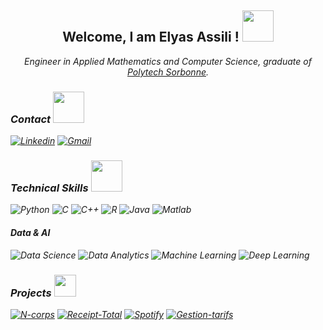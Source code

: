<h2 align="center"> Welcome, I am Elyas Assili ! <img src="https://media.giphy.com/media/UQDSBzfyiBKvgFcSTw/giphy.gif"  width="50"></h2>
<p align="center"><em>Engineer in Applied Mathematics and Computer Science, graduate of <a href="https://www.polytech.sorbonne-universite.fr/">Polytech Sorbonne</a>.

### Contact <img src="https://media1.giphy.com/media/v1.Y2lkPTc5MGI3NjExaHhoMXAzZHg0anJudjl0a3hueGx2OXlhcm16cXN6OXM2NzB6ZDRuMyZlcD12MV9pbnRlcm5hbF9naWZfYnlfaWQmY3Q9Zw/65qzUZckzeWG1wugLW/giphy.gif](https://media.giphy.com/media/2MutyNbf6MjVa0VZcQ/giphy.gif?cid=ecf05e47wf2m1nrjhy39cv6ij8wdh55egt6sd0citq0o3xyl&ep=v1_stickers_search&rid=giphy.gif&ct=s" width="50">
[![Linkedin](https://custom-icon-badges.demolab.com/badge/Elyas%20Assili-0A66C2?logo=linkedin-white&logoColor=fff&link=https://www.linkedin.com/in/elyas-assili/)](https://www.linkedin.com/in/elyas-assili/)
[![Gmail](https://img.shields.io/badge/-Gmail-red?style=flat&logo=Gmail&labelColor=FFFFFF&link=mailto:elyasassili@gmail.com)](mailto:elyasassili@gmail.com) 
 
### Technical Skills <img src="https://media.giphy.com/media/fVWYFb7i0TCQukqgSe/giphy.gif" width="50">
![Python](https://img.shields.io/badge/-Python-3776AB?style=flat&logo=Python&labelColor=FFFFFF)
![C](https://img.shields.io/badge/-c-blue?logo=C&logoColor=white&style=flat)
![C++](https://img.shields.io/badge/-C++-blue?logo=cplusplus)
![R](https://img.shields.io/badge/-r-lightgrey?logo=R&logoColor=blue&style=flat)
![Java](https://img.shields.io/badge/Java-ED8B00?style=for-the-badge&logo=openjdk&logoColor=white&style=flat)
![Matlab](https://img.shields.io/badge/MATLAB-blue?style=flat&amp%3Blogo=MATLAB)

#### Data & AI 
![Data Science](https://img.shields.io/badge/-Data%20Science-0033CC?style=flat&logo=pandas&logoColor=white)
![Data Analytics](https://img.shields.io/badge/-Data%20Analytics-1D3557?style=flat&logo=tableau)
![Machine Learning](https://img.shields.io/badge/-Machine%20Learning-102230?style=flat&logo=scikit-learn)
![Deep Learning](https://img.shields.io/badge/-Deep%20Learning-FF6F00?style=flat&logo=tensorflow&logoColor=white)

### Projects <img src="https://media.giphy.com/media/KHF2LH5zMtGxHMC3wB/giphy.gif" width="35">
[![N-corps](https://github-readme-stats.vercel.app/api/pin/?username=Rudiio&repo=Projet-N-corps&theme=algolia&show_icons=tru)](https://github.com/Rudiio/Projet-N-corps)
[![Receipt-Total](https://github-readme-stats.vercel.app/api/pin/?username=elyas-elyas&repo=Receipt-Total-Extraction-using-a-Deep-Learning-approach&theme=algolia&show_icons=tru)](https://github.com/elyas-elyas/Receipt-Total-Extraction-using-a-Deep-Learning-approach) 
[![Spotify](https://github-readme-stats.vercel.app/api/pin/?username=elyas-elyas&repo=Spotify_Dataset_1921_2020_analyse&theme=algolia&show_icons=tru)](https://github.com/elyas-elyas/Spotify_Dataset_1921_2020_analyse)
[![Gestion-tarifs](https://github-readme-stats.vercel.app/api/pin/?username=elyas-elyas&repo=Gestion-de-Tarifs-des-vols&theme=algolia&show_icons=tru)](https://github.com/elyas-elyas/Gestion-de-Tarifs-des-vols)
